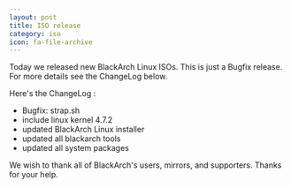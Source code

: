 ```yaml
---
layout: post
title: ISO release
category: iso
icon: fa-file-archive
---
```


Today we released new BlackArch Linux ISOs. This is just a Bugfix release. For more details see the ChangeLog below.

Here's the ChangeLog :

* Bugfix: strap.sh
* include linux kernel 4.7.2
* updated BlackArch Linux installer
* updated all blackarch tools
* updated all system packages

We wish to thank all of BlackArch's users, mirrors, and supporters. Thanks for your help.